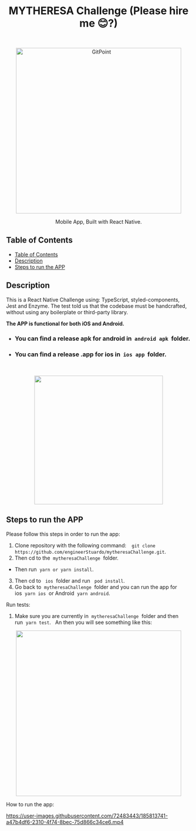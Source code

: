 <h1 align="center"> MYTHERESA Challenge (Please hire me 😊?) </h1> <br>
<p align="center">
  <a href="https://gitpoint.co/">
    <img alt="GitPoint" title="GitPoint" src="https://i0.wp.com/elpoderdelasideas.com/wp-content/uploads/mytheresa-pentagram-2018-detalles.png?resize=771%2C238" width="450">
  </a>
</p>

<p align="center">
  Mobile App, Built with React Native.
</p>

## Table of Contents

- [Table of Contents](#table-of-contents)
- [Description](#description)
- [Steps to run the APP](#steps-to-run-the-app)

## Description

This is a React Native Challenge using: TypeScript, styled-components, Jest and Enzyme. The test told us that the codebase must be handcrafted, without using any boilerplate or third-party library.

**The APP is functional for both iOS and Android.**

- ### You can find a release apk for android in&nbsp;&nbsp;`android apk`&nbsp;&nbsp;folder.
- ### You can find a release .app for ios in&nbsp;&nbsp;`ios app`&nbsp;&nbsp;folder.
<br>
<p align="center">
  <img src = "https://i.imgur.com/RQfTYBZ.png" width=350>
</p>

## Steps to run the APP

Please follow this steps in order to run the app:

1. Clone repository with the following command:&nbsp;&nbsp;` git clone https://github.com/engineerStuardo/mytheresaChallenge.git`.
2. Then cd to the&nbsp;&nbsp;`mytheresaChallenge`&nbsp;&nbsp;folder.

- Then run&nbsp;&nbsp;`yarn or yarn install`.

3. Then cd to &nbsp;&nbsp;`ios`&nbsp;&nbsp;folder and run &nbsp;&nbsp;`pod install`.
4. Go back to&nbsp;&nbsp;`mytheresaChallenge`&nbsp;&nbsp;folder and you can run the app for ios&nbsp;&nbsp;`yarn ios`&nbsp;&nbsp;or Android&nbsp;&nbsp;`yarn android`.

Run tests:

1. Make sure you are currently in&nbsp;&nbsp;`mytheresaChallenge`&nbsp;&nbsp;folder and then run&nbsp;&nbsp;`yarn test`.&nbsp;&nbsp; An then you will see something like this:

<p align="center">
  <img src = "https://i.imgur.com/BrxNgsJ.png" width=450>
</p>

How to run the app:

https://user-images.githubusercontent.com/72483443/185813741-a47b4df6-2310-4f74-8bec-75d866c34ce6.mp4
